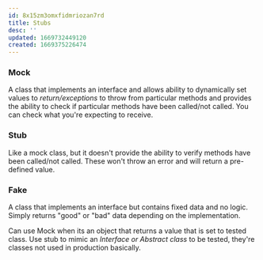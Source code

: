 ```yaml
---
id: 8x15zm3omxfidmriozan7rd
title: Stubs
desc: ''
updated: 1669732449120
created: 1669375226474
---
```


### Mock
A class that implements an interface and allows ability to dynamically set values to *return/exceptions* to throw from particular methods and provides the ability to check if particular methods have been called/not called.
You can check what you're expecting to receive.

### Stub
Like a mock class, but it doesn't provide the ability to verify methods have been called/not called. 
These won't throw an error and will return a pre-defined value.

### Fake
A class that implements an interface but contains fixed data and no logic. 
Simply returns "good" or "bad" data depending on the implementation.

Can use Mock when its an object that returns a value that is set to tested class.
Use stub to mimic an *Interface or Abstract class* to be tested, they're classes not used in production basically.